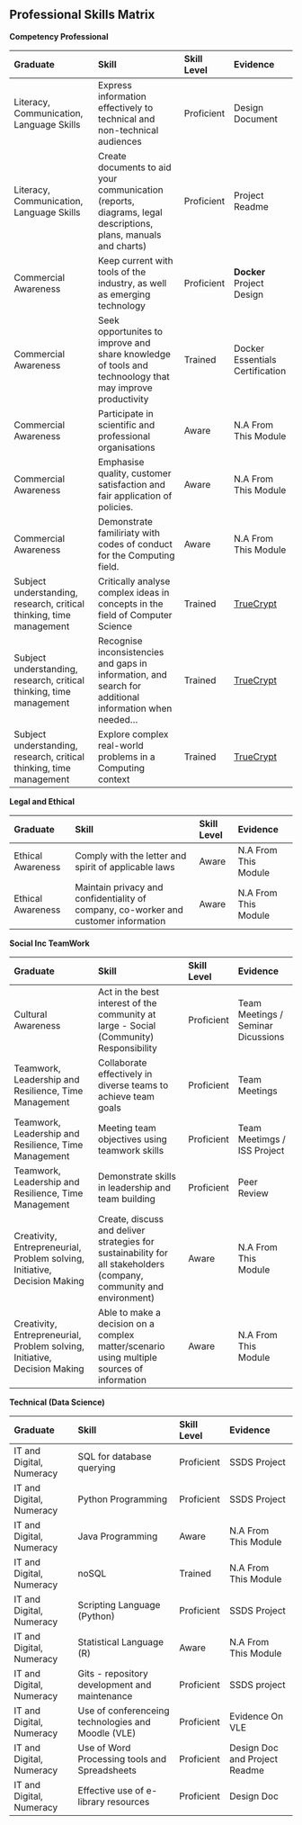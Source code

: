 ## Professional Skills Matrix

**Competency Professional**

| Graduate   | Skill    | Skill Level               | Evidence |
| :--        | :--      | :--                       | :--      |
| Literacy, Communication, Language Skills | Express information effectively to technical and non-technical audiences | Proficient | Design Document | 
| Literacy, Communication, Language Skills | Create documents to aid your communication (reports, diagrams, legal descriptions, plans, manuals and charts) | Proficient | Project Readme | 
| Commercial Awareness | Keep current with tools of the industry, as well as emerging technology |Proficient | **Docker** Project Design | 
| Commercial Awareness | Seek opportunites to improve and share knowledge of tools and technoology that may improve productivity | Trained |Docker Essentials Certification | 
| Commercial Awareness | Participate in scientific and professional organisations |Aware | N.A From This Module| 
| Commercial Awareness | Emphasise quality, customer satisfaction and fair application of policies. |Aware | N.A From This Module| 
| Commercial Awareness | Demonstrate familiriaty with codes of conduct for the Computing field. | Aware |N.A From This Module | 
| Subject understanding, research, critical thinking, time management | Critically analyse complex ideas in concepts in the field of Computer Science | Trained|[TrueCrypt](/MyPortfolio/SSDCS/TrueCrypt.html) | 
| Subject understanding, research, critical thinking, time management | Recognise inconsistencies and gaps in information, and search for additional information when needed… | Trained | [TrueCrypt](/MyPortfolio/SSDCS/TrueCrypt.html)| 
| Subject understanding, research, critical thinking, time management | Explore complex real-world problems in a Computing context |Trained |[TrueCrypt](/MyPortfolio/SSDCS/TrueCrypt.html) | 

**Legal and Ethical**

| Graduate   | Skill    | Skill Level               | Evidence |
| :--        | :--      | :--                       | :--      |
| Ethical Awareness | Comply with the letter and spirit of applicable laws |Aware | N.A From This Module| 
| Ethical Awareness | Maintain privacy and confidentiality of company, co-worker and customer information |Aware | N.A From This Module| 

**Social Inc TeamWork**

| Graduate   | Skill    | Skill Level               | Evidence |
| :--        | :--      | :--                       | :--      |
| Cultural Awareness | Act in the best interest of the community at large - Social (Community) Responsibility |Proficient |Team Meetings / Seminar Dicussions | 
| Teamwork, Leadership and Resilience, Time Management | Collaborate effectively in diverse teams to achieve team goals |Proficient | Team Meetings| 
| Teamwork, Leadership and Resilience, Time Management | Meeting team objectives using teamwork skills |Proficient | Team Meetimgs / ISS Project | 
| Teamwork, Leadership and Resilience, Time Management | Demonstrate skills in leadership and team building | Proficient| Peer Review | 
| Creativity, Entrepreneurial, Problem solving, Initiative, Decision Making | Create, discuss and deliver strategies for sustainability for all stakeholders (company, community and environment) |Aware |N.A From This Module | 
| Creativity, Entrepreneurial, Problem solving, Initiative, Decision Making | Able to make a decision on a complex matter/scenario using multiple sources of information |Aware |N.A From This Module | 

**Technical (Data Science)**

| Graduate   | Skill    | Skill Level               | Evidence |
| :--        | :--      | :--                       | :--      |
| IT and Digital, Numeracy | SQL for database querying |Proficient |SSDS Project | 
| IT and Digital, Numeracy | Python Programming |Proficient |SSDS Project | 
| IT and Digital, Numeracy | Java Programming |Aware |N.A From This Module | 
| IT and Digital, Numeracy | noSQL |Trained |N.A From This Module | 
| IT and Digital, Numeracy | Scripting Language (Python) |Proficient |SSDS Project | 
| IT and Digital, Numeracy | Statistical Language (R) |Aware |N.A From This Module | 
| IT and Digital, Numeracy | Gits - repository development and maintenance |Proficient |SSDS project | 
| IT and Digital, Numeracy | Use of conferenceing technologies and Moodle (VLE) |Proficient |Evidence On VLE | 
| IT and Digital, Numeracy | Use of Word Processing tools and Spreadsheets |Proficient |Design Doc and Project Readme | 
| IT and Digital, Numeracy | Effective use of e-library resources |Proficient |Design Doc | 


